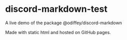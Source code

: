 # discord-markdown-test

A live demo of the package @odiffey/discord-markdown

Made with static html and hosted on GitHub pages.
